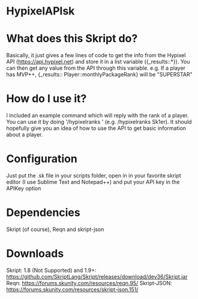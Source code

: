 # HypixelAPIsk

# What does this Skript do?
Basically, it just gives a few lines of code to get the info from the Hypixel API (https://api.hypixel.net) and store it in a list variable ({_results::*}). You can then get any value from the API through this variable.
e.g. If a player has MVP++, {_results:: Player::monthlyPackageRank} will be "SUPERSTAR"

# How do I use it?
I included an example command which will reply with the rank of a player.
You can use it by doing '/hypixelranks <IGN>' (e.g. /hypixelranks Sk1er).
It should hopefully give you an idea of how to use the API to get basic information about a player.

# Configuration
Just put the .sk file in your scripts folder, open in in your favorite skript editor (I use Sublime Text and Notepad++) and put your API key in the APIKey option

# Dependencies

Skript (of course), Reqn and skript-json

# Downloads

Skript:
1.8 (Not Supported) and 1.9+: https://github.com/SkriptLang/Skript/releases/download/dev36/Skript.jar
Reqn: https://forums.skunity.com/resources/reqn.95/
Skript-JSON: https://forums.skunity.com/resources/skript-json.151/
